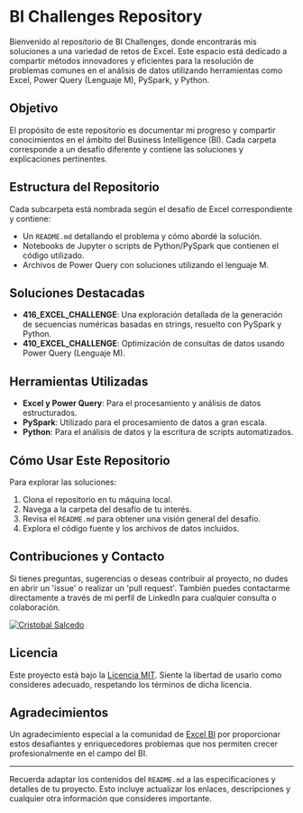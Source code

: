# BI Challenges Repository

Bienvenido al repositorio de BI Challenges, donde encontrarás mis soluciones a una variedad de retos de Excel. Este espacio está dedicado a compartir métodos innovadores y eficientes para la resolución de problemas comunes en el análisis de datos utilizando herramientas como Excel, Power Query (Lenguaje M), PySpark, y Python.

## Objetivo

El propósito de este repositorio es documentar mi progreso y compartir conocimientos en el ámbito del Business Intelligence (BI). Cada carpeta corresponde a un desafío diferente y contiene las soluciones y explicaciones pertinentes.

## Estructura del Repositorio

Cada subcarpeta está nombrada según el desafío de Excel correspondiente y contiene:

- Un `README.md` detallando el problema y cómo abordé la solución.
- Notebooks de Jupyter o scripts de Python/PySpark que contienen el código utilizado.
- Archivos de Power Query con soluciones utilizando el lenguaje M.

## Soluciones Destacadas

- **416_EXCEL_CHALLENGE**: Una exploración detallada de la generación de secuencias numéricas basadas en strings, resuelto con PySpark y Python.
- **410_EXCEL_CHALLENGE**: Optimización de consultas de datos usando Power Query (Lenguaje M).

## Herramientas Utilizadas

- **Excel y Power Query**: Para el procesamiento y análisis de datos estructurados.
- **PySpark**: Utilizado para el procesamiento de datos a gran escala.
- **Python**: Para el análisis de datos y la escritura de scripts automatizados.

## Cómo Usar Este Repositorio

Para explorar las soluciones:

1. Clona el repositorio en tu máquina local.
2. Navega a la carpeta del desafío de tu interés.
3. Revisa el `README.md` para obtener una visión general del desafío.
4. Explora el código fuente y los archivos de datos incluidos.

## Contribuciones y Contacto

Si tienes preguntas, sugerencias o deseas contribuir al proyecto, no dudes en abrir un 'issue' o realizar un 'pull request'. También puedes contactarme directamente a través de mi perfil de LinkedIn para cualquier consulta o colaboración.

[![Cristobal Salcedo](https://img.shields.io/badge/LinkedIn-Cristobal%20Salcedo-blue)](https://www.linkedin.com/in/cristobal-salcedo)

## Licencia

Este proyecto está bajo la [Licencia MIT](LICENSE). Siente la libertad de usarlo como consideres adecuado, respetando los términos de dicha licencia.

## Agradecimientos

Un agradecimiento especial a la comunidad de [Excel BI](https://www.linkedin.com/in/excelbi/) por proporcionar estos desafiantes y enriquecedores problemas que nos permiten crecer profesionalmente en el campo del BI.

---

Recuerda adaptar los contenidos del `README.md` a las especificaciones y detalles de tu proyecto. Esto incluye actualizar los enlaces, descripciones y cualquier otra información que consideres importante.
